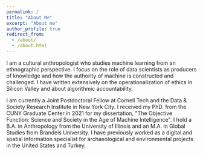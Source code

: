 ```yaml
---
permalink: /
title: "About Me"
excerpt: "About me"
author_profile: true
redirect_from: 
  - /about/
  - /about.html
---
```


I am a cultural anthropologist who studies machine learning from an ethnographic perspective. I focus on the role of data scientists as producers of knowledge and how the authority of machine is constructed and challenged. I have written extensively on the operationalization of ethics in Silicon Valley and about algorithmic accountability.

I am currently a Joint Postdoctoral Fellow at Cornell Tech and the Data & Society Research Institute in New York City. I received my PhD. from the CUNY Graduate Center in 2021 for my dissertation, "The Objective Function: Science and Society in the Age of Machine Intelligence". I hold a B.A. in Anthropology from the University of Illinois and an M.A. in Global Studies from Brandeis University. I have previously worked as a digital and spatial information specialist for archaeological and environmental projects in the United States and Turkey.
